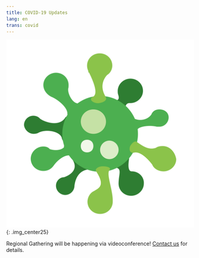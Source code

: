 ```yaml
---
title: COVID-19 Updates
lang: en
trans: covid
---
```

![COVID image](/assets/images/Virus.png){: .img_center25}

Regional Gathering will be happening via videoconference! [Contact us](/contact.html) for details.
